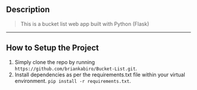 ## Description
> This is a bucket list web app built with Python (Flask)

----
## How to Setup the Project
1. Simply clone the repo by running ```https://github.com/briankabiro/Bucket-List.git```.
2. Install dependencies as per the requirements.txt file within your virtual environment. ```pip install -r requirements.txt```.
